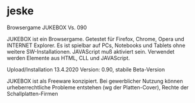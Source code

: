 # jeske
Browsergame JUKEBOX Vs. 090

JUKEBOX ist ein Browsergame. Getestet für Firefox, Chrome, Opera und INTERNET Explorer. Es ist spielbar auf PCs, Notebooks und Tablets ohne weitere SW-Installationen. JAVAScript muß aktiviert sein. Verwendet werden Elemente aus HTML, CLL und JAVAScript.

Upload/Installation 13.4.2020
Version: 0.90, stabile Beta-Version

JUKEBOX ist als Freeware konzipiert. Bei gewerblicher Nutzung können urheberrechtliche Probleme entstehen (wg der Platten-Cover), Rechte der Schallplatten-Firmen
